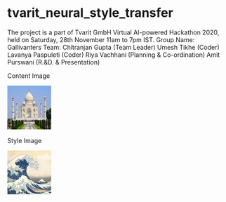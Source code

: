 # tvarit_neural_style_transfer
The project is a part of Tvarit GmbH Virtual AI-powered Hackathon 2020, held on Saturday, 28th November 11am to 7pm IST.
Group Name: Gallivanters
Team: Chitranjan Gupta (Team Leader)
Umesh Tikhe (Coder)
Lavanya Paspuleti (Coder)
Riya Vachhani (Planning & Co-ordination)
Amit Purswani (R.&D. & Presentation)


<p>Content Image</p>
<img src="/images/taj.jpg" title="Content Image" width="100" height="100"/>

<p>Style Image</p>
<img src="/images/style.jpg" title="Style Image" width="100" height="100"/>
